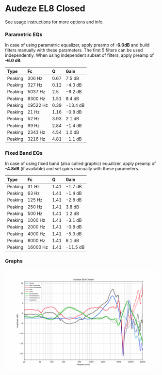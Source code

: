 # Audeze EL8 Closed
See [usage instructions](https://github.com/jaakkopasanen/AutoEq#usage) for more options and info.

### Parametric EQs
In case of using parametric equalizer, apply preamp of **-6.0dB** and build filters manually
with these parameters. The first 5 filters can be used independently.
When using independent subset of filters, apply preamp of **-6.0 dB**.

| Type    | Fc       |    Q | Gain     |
|:--------|:---------|:-----|:---------|
| Peaking | 306 Hz   | 0.67 | 7.5 dB   |
| Peaking | 327 Hz   | 0.12 | -4.3 dB  |
| Peaking | 5037 Hz  | 2.5  | -6.2 dB  |
| Peaking | 8300 Hz  | 1.51 | 8.4 dB   |
| Peaking | 19522 Hz | 0.39 | -13.4 dB |
| Peaking | 21 Hz    | 1.16 | -0.8 dB  |
| Peaking | 52 Hz    | 3.93 | 2.1 dB   |
| Peaking | 99 Hz    | 2.84 | -1.4 dB  |
| Peaking | 2343 Hz  | 4.54 | 1.0 dB   |
| Peaking | 3216 Hz  | 4.81 | -1.1 dB  |

### Fixed Band EQs
In case of using fixed band (also called graphic) equalizer, apply preamp of **-4.8dB**
(if available) and set gains manually with these parameters.

| Type    | Fc       |    Q | Gain     |
|:--------|:---------|:-----|:---------|
| Peaking | 31 Hz    | 1.41 | -1.7 dB  |
| Peaking | 63 Hz    | 1.41 | -1.4 dB  |
| Peaking | 125 Hz   | 1.41 | -2.8 dB  |
| Peaking | 250 Hz   | 1.41 | 3.8 dB   |
| Peaking | 500 Hz   | 1.41 | 1.2 dB   |
| Peaking | 1000 Hz  | 1.41 | -3.1 dB  |
| Peaking | 2000 Hz  | 1.41 | -0.8 dB  |
| Peaking | 4000 Hz  | 1.41 | -5.3 dB  |
| Peaking | 8000 Hz  | 1.41 | 6.1 dB   |
| Peaking | 16000 Hz | 1.41 | -11.5 dB |

### Graphs
![](./Audeze%20EL8%20Closed.png)